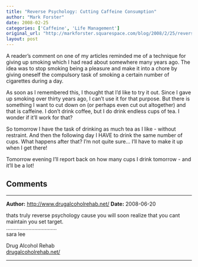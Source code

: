 ```yaml
---
title: "Reverse Psychology: Cutting Caffeine Consumption"
author: "Mark Forster"
date: 2008-02-25
categories: ['Caffeine', 'Life Management']
original_url: "http://markforster.squarespace.com/blog/2008/2/25/reverse-psychology-cutting-caffeine-consumption.html"
layout: post
---
```


A reader’s comment on one of my articles reminded me of a technique for giving up smoking which I had read about somewhere many years ago. The idea was to stop smoking being a pleasure and make it into a chore by giving oneself the compulsory task of smoking a certain number of cigarettes during a day.

As soon as I remembered this, I thought that I’d like to try it out. Since I gave up smoking over thirty years ago, I can’t use it for that purpose. But there is something I want to cut down on (or perhaps even cut out altogether) and that is caffeine. I don’t drink coffee, but I do drink endless cups of tea. I wonder if it’ll work for that?

So tomorrow I have the task of drinking as much tea as I like - without restraint. And then the following day I HAVE to drink the same number of cups. What happens after that? I’m not quite sure… I’ll have to make it up when I get there!

Tomorrow evening I’ll report back on how many cups I drink tomorrow - and it’ll be a lot!


## Comments

---

**Author:** http://www.drugalcoholrehab.net/
**Date:** 2008-06-20

thats truly reverse psychology cause you will soon realize that you cant maintain you set target.  
..................................  
sara lee  
  
Drug Alcohol Rehab  
<a href="http:// Drug Alcohol Rehab">drugalcoholrehab.net/<a>

---
